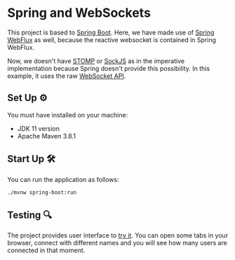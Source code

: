 # Spring and WebSockets

This project is based to [Spring Boot](https://spring.io/). Here, we have made use of [Spring WebFlux](https://docs.spring.io/spring-framework/docs/current/reference/html/web-reactive.html) as well, because the reactive websocket is contained in Spring WebFlux. 

Now, we doesn't have [STOMP](https://stomp.github.io/stomp-specification-1.2.html#Abstract) or [SockJS](https://github.com/sockjs/sockjs-client) as in the imperative implementation because Spring doesn't provide this possibility. In this example, it uses the raw [WebSocket API](https://docs.spring.io/spring-framework/docs/current/reference/html/web-reactive.html#webflux-websocket-server).

## Set Up ⚙

You must have installed on your machine:
* JDK 11 version
* Apache Maven 3.8.1

## Start Up 🛠

You can run the application as follows:

```bash
./mvnw spring-boot:run
```

## Testing 🔍

The project provides user interface to [try it](http://localhost:8080). You can open some tabs in your browser, connect with different names and you will see how many users are connected in that moment.